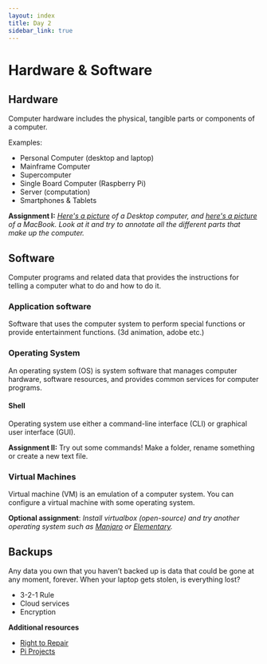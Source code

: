 ```yaml
---
layout: index
title: Day 2
sidebar_link: true
---
```


# Hardware & Software

## Hardware
Computer hardware includes the physical, tangible parts or components of a computer.

Examples:
* Personal Computer (desktop and laptop)
* Mainframe Computer
* Supercomputer
* Single Board Computer (Raspberry Pi)
* Server (computation)
* Smartphones & Tablets

**Assignment I:**
*[Here's a picture][desktop] of a Desktop computer, and [here's a picture][macbook] of a MacBook. Look at it and try to annotate all the different parts that make up the computer.*

## Software
Computer programs and related data that provides the instructions for telling a computer what to do and how to do it.

### Application software
Software that uses the computer system to perform special functions or provide entertainment functions. (3d animation, adobe etc.)

### Operating System
An operating system (OS) is system software that manages computer hardware, software resources, and provides common services for computer programs.

#### Shell
Operating system  use either a command-line interface (CLI) or graphical user interface (GUI).

**Assignment II:** Try out some commands! Make a folder, rename something or create a new text file.

### Virtual Machines
Virtual machine (VM) is an emulation of a computer system. You can configure a virtual machine with some operating system.

**Optional assignment**:
*Install virtualbox (open-source) and try another operating system such as [Manjaro][manjaro] or [Elementary][elementary].*

## Backups
Any data you own that you haven’t backed up is data that could be gone at any moment, forever. When your laptop gets stolen, is everything lost?

* 3-2-1 Rule
* Cloud services
* Encryption

**Additional resources**
* [Right to Repair][repair]
* [Pi Projects][projects]

[Manjaro]: https://manjaro.org/
[Elementary]: https://elementary.io/
[repair]: https://www.ifixit.com/Right-to-Repair/Intro
[macbook]: https://d3nevzfk7ii3be.cloudfront.net/igi/EiBtjodFPtFPQFej.huge
[desktop]: https://en.wikipedia.org/wiki/Computer_hardware#/media/File:Computer_from_inside_018.jpg
[projects]: https://tweakers.net/plan/2230/deel-je-tofste-raspberry-pi-projecten-met-je-medetweakers-en-de-redactie.html
